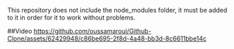 This repository does not include the node_modules folder, it must be added to it in order for it to work without problems.

##Video
https://github.com/oussamaroui/Github-Clone/assets/62429948/c86be695-2f8d-4a48-bb3d-8c6611bbe14c
